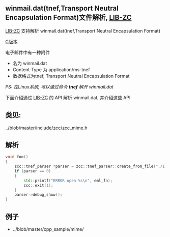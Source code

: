 
## winmail.dat(tnef,Transport Neutral Encapsulation Format)文件解析, [LIB-ZC](./README.md)

[LIB-ZC](./README.md) 支持解析 winmail.dat(tnef,Transport Neutral Encapsulation Format)

[C版本](./tnef.md)

电子邮件中有一种附件

* 名为 winmail.dat
* Content-Type 为 application/ms-tnef
* 数据格式为tnef, Transport Neutral Encapsulation Format

_PS: 在Linux系统, 可以通过命令 **tnef** 解开 winmail.dat_

下面介绍通过 [LIB-ZC](./README.md) 的 API 解析 winmail.dat, 并介绍这些 API

## 类见:

../blob/master/include/zcc/zcc_mime.h


## 解析

```c++
void foo()
{
    zcc::tnef_parser *parser = zcc::tnef_parser::create_from_file("./1.tnef", 0);
    if (parser == 0)
    {
        std::printf("ERROR open %s\n", eml_fn);
        zcc::exit(1);
    }
    parser->debug_show();
}
```

## 例子

* ../blob/master/cpp_sample/mime/

